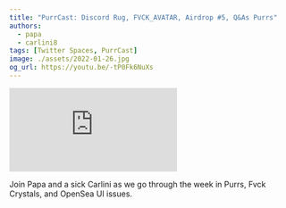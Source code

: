 ```yaml
---
title: "PurrCast: Discord Rug, FVCK_AVATAR, Airdrop #5, Q&As Purrs"
authors:
  - papa
  - carlini8
tags: [Twitter Spaces, PurrCast]
image: ./assets/2022-01-26.jpg
og_url: https://youtu.be/-tP0Fk6NuXs
---
```


<iframe src="https://www.youtube.com/embed/-tP0Fk6NuXs" title="YouTube video player" frameborder="0" allow="accelerometer; autoplay; clipboard-write; encrypted-media; gyroscope; picture-in-picture" allowFullScreen></iframe>

<!--truncate-->

Join Papa and a sick Carlini as we go through the week in Purrs, Fvck Crystals, and OpenSea UI issues.